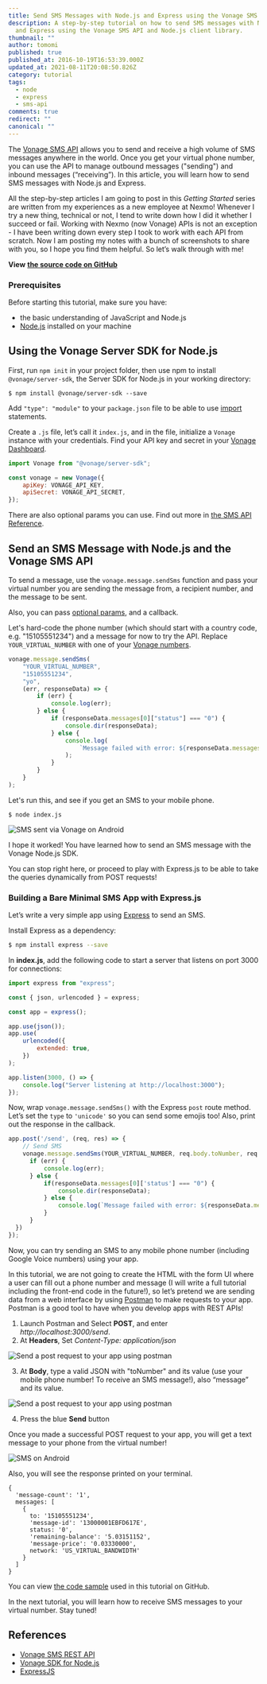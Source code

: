 ```yaml
---
title: Send SMS Messages with Node.js and Express using the Vonage SMS API
description: A step-by-step tutorial on how to send SMS messages with Node.js
  and Express using the Vonage SMS API and Node.js client library.
thumbnail: ""
author: tomomi
published: true
published_at: 2016-10-19T16:53:39.000Z
updated_at: 2021-08-11T20:08:50.826Z
category: tutorial
tags:
  - node
  - express
  - sms-api
comments: true
redirect: ""
canonical: ""
---
```

The [Vonage SMS API](https://developer.vonage.com/messaging/sms/overview) allows you to send and receive a high volume of SMS messages anywhere in the world. Once you get your virtual phone number, you can use the API to manage outbound messages ("sending") and inbound messages (“receiving”). In this article, you will learn how to send SMS messages with Node.js and Express.

All the step-by-step articles I am going to post in this _Getting Started_ series are written from my experiences as a new employee at Nexmo! Whenever I try a new thing, technical or not, I tend to write down how I did it whether I succeed or fail. Working with Nexmo (now Vonage) APIs is not an exception - I have been writing down every step I took to work with each API from scratch. Now I am posting my notes with a bunch of screenshots to share with you, so I hope you find them helpful. So let’s walk through with me!

**View** **[the source code on GitHub](https://github.com/nexmo-community/send-sms-nodejs-express)**

### Prerequisites

Before starting this tutorial, make sure you have:

- the basic understanding of JavaScript and Node.js
- [Node.js](https://nodejs.org/en/) installed on your machine

<sign-up number></sign-up>

## Using the Vonage Server SDK for Node.js

First, run `npm init` in your project folder, then use npm to install `@vonage/server-sdk`, the Server SDK for Node.js in your working directory:

`$ npm install @vonage/server-sdk --save`

Add `"type": "module"` to your `package.json` file to be able to use [import](https://developer.mozilla.org/en-US/docs/Web/JavaScript/Reference/Statements/import) statements.

Create a `.js` file, let’s call it `index.js`, and in the file, initialize a `Vonage` instance with your credentials. Find your API key and secret in your [Vonage Dashboard](https://dashboard.nexmo.com/).

```javascript
import Vonage from "@vonage/server-sdk";

const vonage = new Vonage({
	apiKey: VONAGE_API_KEY,
	apiSecret: VONAGE_API_SECRET,
});
```

There are also optional params you can use. Find out more in [the SMS API Reference](https://developer.vonage.com/api/sms?theme=dark).

## Send an SMS Message with Node.js and the Vonage SMS API

To send a message, use the `vonage.message.sendSms` function and pass your virtual number you are sending the message from, a recipient number, and the message to be sent.

Also, you can pass [optional params](https://developer.vonage.com/api/sms?theme=dark), and a callback.

Let's hard-code the phone number (which should start with a country code, e.g. "15105551234") and a message for now to try the API. Replace `YOUR_VIRTUAL_NUMBER` with one of your [Vonage numbers](https://dashboard.nexmo.com/your-numbers).

```javascript
vonage.message.sendSms(
	"YOUR_VIRTUAL_NUMBER",
	"15105551234",
	"yo",
	(err, responseData) => {
		if (err) {
			console.log(err);
		} else {
			if (responseData.messages[0]["status"] === "0") {
				console.dir(responseData);
			} else {
				console.log(
					`Message failed with error: ${responseData.messages[0]["error-text"]}`
				);
			}
		}
	}
);
```

Let's run this, and see if you get an SMS to your mobile phone.

`$ node index.js`

![SMS sent via Vonage on Android](/content/blog/how-to-send-sms-messages-with-node-js-and-express/screenshot-sms.png)

I hope it worked! You have learned how to send an SMS message with the Vonage Node.js SDK.

You can stop right here, or proceed to play with Express.js to be able to take the queries dynamically from POST requests!

### Building a Bare Minimal SMS App with Express.js

<!-- THIS IS HOW FAR YOU'VE GOTTEN.

THE SIMPLE SEND SMS APP WORKS, NOW IT'S TIME TO EXTEND IT AND UPDATE THE TEXT BELOW.

DON'T FORGET TO CREATE A GITHUB REPO WITH RUNNING INSTRUCTIONS. -->

Let’s write a very simple app using [Express](https://expressjs.com/) to send an SMS.

Install Express as a dependency:

```bash
$ npm install express --save
```

In **index.js**, add the following code to start a server that listens on port 3000 for connections:

```javascript
import express from "express";

const { json, urlencoded } = express;

const app = express();

app.use(json());
app.use(
	urlencoded({
		extended: true,
	})
);

app.listen(3000, () => {
	console.log("Server listening at http://localhost:3000");
});
```

Now, wrap `vonage.message.sendSms()` with the Express `post` route method. Let’s set the `type` to `'unicode'` so you can send some emojis too! Also, print out the response in the callback.

```javascript
app.post('/send', (req, res) => {
    // Send SMS
    vonage.message.sendSms(YOUR_VIRTUAL_NUMBER, req.body.toNumber, req.body.message, {type: 'unicode'}, (err, responseData) => {
      if (err) {
          console.log(err);
      } else {
          if(responseData.messages[0]['status'] === "0") {
              console.dir(responseData);
          } else {
              console.log(`Message failed with error: ${responseData.messages[0]['error-text']}`);
          }
      }
  })
});
```

Now, you can try sending an SMS to any mobile phone number (including Google Voice numbers) using your app.

In this tutorial, we are not going to create the HTML with the form UI where a user can fill out a phone number and message (I will write a full tutorial including the front-end code in the future!), so let’s pretend we are sending data from a web interface by using [Postman](https://www.postman.com/) to make requests to your app. Postman is a good tool to have when you develop apps with REST APIs!

1. Launch Postman and Select **POST**, and enter _http://localhost:3000/send_.
2. At **Headers**, Set _Content-Type: application/json_

![Send a post request to your app using postman](/content/blog/how-to-send-sms-messages-with-node-js-and-express/postman-headers.png)

3. At **Body**, type a valid JSON with "toNumber" and its value (use your mobile phone number! To receive an SMS message!), also “message” and its value.

![Send a post request to your app using postman](/content/blog/how-to-send-sms-messages-with-node-js-and-express/postman-body.png)

4. Press the blue **Send** button

Once you made a successful POST request to your app, you will get a text message to your phone from the virtual number!

![SMS on Android](/content/blog/how-to-send-sms-messages-with-node-js-and-express/screencast-sms.gif)

Also, you will see the response printed on your terminal.

```shell
{
  'message-count': '1',
  messages: [
    {
      to: '15105551234',
      'message-id': '13000001EBFD617E',
      status: '0',
      'remaining-balance': '5.03151152',
      'message-price': '0.03330000',
      network: 'US_VIRTUAL_BANDWIDTH'
    }
  ]
}
```

You can view [the code sample](https://github.com/nexmo-community/send-sms-nodejs-express/blob/main/index.js) used in this tutorial on GitHub.

In the next tutorial, you will learn how to receive SMS messages to your virtual number. Stay tuned!

## References

- [Vonage SMS REST API](https://developer.vonage.com/messaging/sms/overview)
- [Vonage SDK for Node.js](https://github.com/vonage/vonage-node-sdk)
- [ExpressJS](https://expressjs.com)
